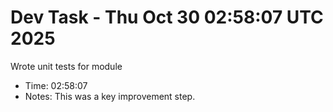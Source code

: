 # Dev Task - Thu Oct 30 02:58:07 UTC 2025
Wrote unit tests for module
- Time: 02:58:07
- Notes: This was a key improvement step.
